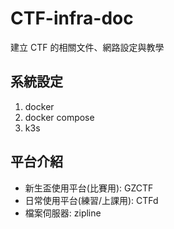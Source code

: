 # CTF-infra-doc
建立 CTF 的相關文件、網路設定與教學

## 系統設定
1. docker
2. docker compose
3. k3s

## 平台介紹
- 新生盃使用平台(比賽用): GZCTF
- 日常使用平台(練習/上課用): CTFd
- 檔案伺服器: zipline